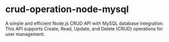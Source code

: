 # crud-operation-node-mysql
A simple and efficient Node.js CRUD API with MySQL database integration. This API supports Create, Read, Update, and Delete (CRUD) operations for user management.
